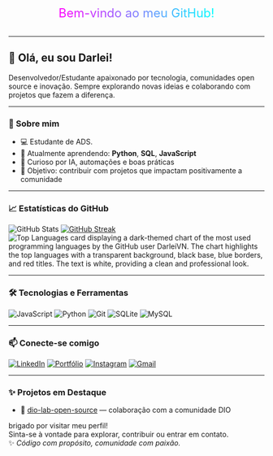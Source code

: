 <!-- SVG animado de boas-vindas -->
<svg width="100%" height="60">
  <text x="50%" y="50%" dominant-baseline="middle" text-anchor="middle" font-size="24" fill="url(#grad)">
    Bem-vindo ao meu GitHub!
  </text>
  <defs>
    <linearGradient id="grad" x1="0%" y1="0%" x2="100%" y2="0%">
      <stop offset="0%" style="stop-color:#FF00FF; stop-opacity:1" />
      <stop offset="100%" style="stop-color:#00FFFF; stop-opacity:1" />
    </linearGradient>
  </defs>
</svg>

---

## 👋 Olá, eu sou Darlei!

Desenvolvedor/Estudante apaixonado por tecnologia, comunidades open source e inovação. Sempre explorando novas ideias e colaborando com projetos que fazem a diferença.

---

### 🚀 Sobre mim

- 💻 Estudante de ADS.
- 🌱 Atualmente aprendendo: **Python**, **SQL**, **JavaScript**
- 🧠 Curioso por IA, automações e boas práticas
- 🎯 Objetivo: contribuir com projetos que impactam positivamente a comunidade

---

### 📈 Estatísticas do GitHub


![GitHub Stats](https://github-readme-stats.vercel.app/api?username=DarleiVN&theme=transparent&bg_color=000&border_color=30A3DC&show_icons=true&icon_color=30A3DC&title_color=E94D5F&text_color=FFF)
[![GitHub Streak](https://streak-stats.demolab.com/?user=DarleiVN&theme=bear&background=000&border=30A3DC&dates=FFF)](https://git.io/streak-stats)
![Top Languages card displaying a dark-themed chart of the most used programming languages by the GitHub user DarleiVN. The chart highlights the top languages with a transparent background, black base, blue borders, and red titles. The text is white, providing a clean and professional look.](https://github-readme-stats.vercel.app/api/top-langs/?username=DarleiVN&bg_color=000000&border_color=30A3DC&title_color=E94D5F&text_color=FFFFFF)




---

### 🛠️ Tecnologias e Ferramentas
  
![JavaScript](https://img.shields.io/badge/-JavaScript-F7DF1E?style=for-the-badge&logo=javascript&logoColor=black) ![Python](https://img.shields.io/badge/python-3670A0?style=for-the-badge&logo=python&logoColor=ffdd54) ![Git](https://img.shields.io/badge/-Git-F05032?style=for-the-badge&logo=git&logoColor=white) ![SQLite](https://img.shields.io/badge/SQLite-000?style=for-the-badge&logo=sqlite&logoColor=07405E) ![MySQL](https://img.shields.io/badge/MySQL-00000F?style=for-the-badge&logo=mysql&logoColor=white)

---

### 📫 Conecte-se comigo

[![LinkedIn](https://img.shields.io/badge/-LinkedIn-0A66C2?style=for-the-badge&logo=linkedin&logoColor=white)](https://www.linkedin.com/in/seu-usuario) [![Portfólio](https://img.shields.io/badge/-Portfólio-000000?style=for-the-badge&logo=github&logoColor=white)](https://seusite.com) [![Instagram](https://img.shields.io/badge/-Instagram-%23E4405F?style=for-the-badge&logo=instagram&logoColor=white)](https://www.instagram.com/SEUUSERNAME/) [![Gmail](https://img.shields.io/badge/Gmail-333333?style=for-the-badge&logo=gmail&logoColor=red)](mailto:SEUGMAIL)

---

### ✨ Projetos em Destaque

- 🔧 [dio-lab-open-source](https://github.com/DarleiVN/dio-lab-open-source) — colaboração com a comunidade DIO

brigado por visitar meu perfil!  
Sinta-se à vontade para explorar, contribuir ou entrar em contato.  
✨ _Código com propósito, comunidade com paixão._
